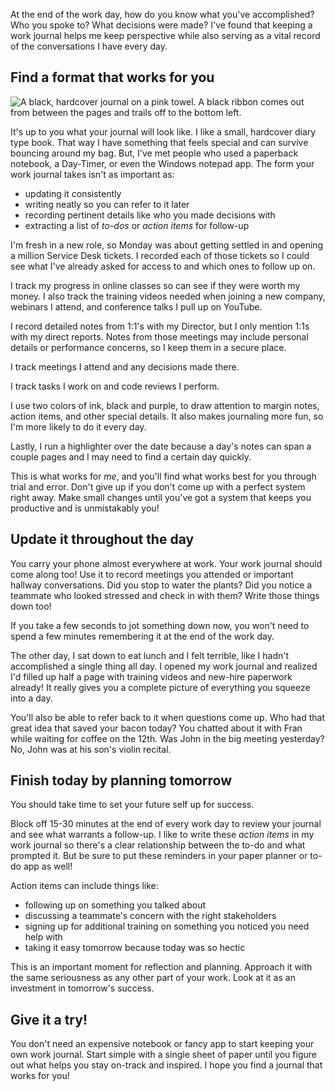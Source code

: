At the end of the work day, how do you know what you've accomplished? Who you spoke to? What decisions were made? I've found that keeping a work journal helps me keep perspective while also serving as a vital record of the conversations I have every day.

## Find a format that works for you
<picture>
  <source srcset="${url}work-journal-cover.webp" type="image/webp">
  <img src="${url}work-journal-cover.jpg" alt="A black, hardcover journal on a pink towel. A black ribbon comes out from between the pages and trails off to the bottom left.">
</picture>

It's up to you what your journal will look like. I like a small, hardcover diary type book. That way I have something that feels special and can survive bouncing around my bag. But, I've met people who used a paperback notebook, a Day-Timer, or even the Windows notepad app. The form your work journal takes isn't as important as:

* updating it consistently
* writing neatly so you can refer to it later
* recording pertinent details like who you made decisions with
* extracting a list of *to-dos* or *action items* for follow-up

I'm fresh in a new role, so Monday was about getting settled in and opening a million Service Desk tickets. I recorded each of those tickets so I could see what I've already asked for access to and which ones to follow up on.

I track my progress in online classes so can see if they were worth my money. I also track the training videos needed when joining a new company, webinars I attend, and conference talks I pull up on YouTube.

I record detailed notes from 1:1's with my Director, but I only mention 1:1s with my direct reports. Notes from those meetings may include personal details or performance concerns, so I keep them in a secure place.

I track meetings I attend and any decisions made there.

I track tasks I work on and code reviews I perform.

I use two colors of ink, black and purple, to draw attention to margin notes, action items, and other special details. It also makes journaling more fun, so I'm more likely to do it every day.

Lastly, I run a highlighter over the date because a day's notes can span a couple pages and I may need to find a certain day quickly.

This is what works for *me*, and you'll find what works best for you through trial and error. Don't give up if you don't come up with a perfect system right away. Make small changes until you've got a system that keeps you productive and is unmistakably you!

## Update it throughout the day
You carry your phone almost everywhere at work. Your work journal should come along too! Use it to record meetings you attended or important hallway conversations. Did you stop to water the plants? Did you notice a teammate who looked stressed and check in with them? Write those things down too!

If you take a few seconds to jot something down now, you won't need to spend a few minutes remembering it at the end of the work day.

The other day, I sat down to eat lunch and I felt terrible, like I hadn't accomplished a single thing all day. I opened my work journal and realized I'd filled up half a page with training videos and new-hire paperwork already! It really gives you a complete picture of everything you squeeze into a day.

You'll also be able to refer back to it when questions come up. Who had that great idea that saved your bacon today? You chatted about it with Fran while waiting for coffee on the 12th. Was John in the big meeting yesterday? No, John was at his son's violin recital.

## Finish today by planning tomorrow

You should take time to set your future self up for success.

Block off 15-30 minutes at the end of every work day to review your journal and see what warrants a follow-up. I like to write these *action items* in my work journal so there's a clear relationship between the to-do and what prompted it. But be sure to put these reminders in your paper planner or to-do app as well!

Action items can include things like:
* following up on something you talked about
* discussing a teammate's concern with the right stakeholders
* signing up for additional training on something you noticed you need help with
* taking it easy tomorrow because today was so hectic

This is an important moment for reflection and planning. Approach it with the same seriousness as any other part of your work. Look at it as an investment in tomorrow's success.

## Give it a try!

You don't need an expensive notebook or fancy app to start keeping your own work journal. Start simple with a single sheet of paper until you figure out what helps you stay on-track and inspired. I hope you find a journal that works for you!